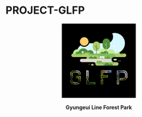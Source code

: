 # PROJECT-GLFP
<p align="center">
    <img width="200px;" src="./images/logo.png"/>
</p>
<p align="center">
<B>Gyungeui Line Forest Park 
</p> 
